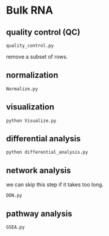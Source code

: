 # Bulk RNA 

## quality control (QC)

`quality_control.py`

remove a subset of rows. 

## normalization 

`Normalize.py`


## visualization 

```
python Visualize.py
```


## differential analysis 
```
python differential_analysis.py
```


## network analysis 
we can skip this step if it takes too long. 

`DDN.py`

## pathway analysis 

`GSEA.py`


